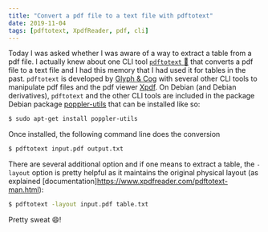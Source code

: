 ```yaml
---
title: "Convert a pdf file to a text file with pdftotext"
date: 2019-11-04
tags: [pdftotext, XpdfReader, pdf, cli]
---
```


Today I was asked whether I was aware of a way to extract a table from a pdf
file. I actually knew about one CLI tool [`pdftotext`
:link:](https://www.xpdfreader.com/pdftotext-man.html) that converts a pdf file
to a text file and I had this memory that I had used it for tables in the
past. `pdftotext` is developed by [Glyph & Cog](https://www.glyphandcog.com/)
with several other CLI tools to manipulate pdf files and the pdf viewer
[Xpdf](https://www.xpdfreader.com/index.html). On Debian (and Debian
derivatives), `pdftotext` and the other CLI tools are included in the package Debian package
[poppler-utils](https://packages.debian.org/buster/poppler-utils) that can be installed like so:


```sh
$ sudo apt-get install poppler-utils
```

Once installed, the following command line does the conversion

```sh
$ pdftotext input.pdf output.txt
```

There are several additional option and if one means to extract a table, the `-layout` option is pretty helpful as it maintains the original physical layout (as explained [documentation]https://www.xpdfreader.com/pdftotext-man.html):


```sh
$ pdftotext -layout input.pdf table.txt
```

Pretty sweat :smile:!